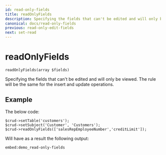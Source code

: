 ```yaml
---
id: read-only-fields
title: readOnlyFields
description: Specifying the fields that can't be edited and will only be viewed. 
canonical: docs/read-only-fields
previous: read-only-edit-fields
next: set-read
---
```


# readOnlyFields

<pre><code class="language-php">readOnlyFields(array $fields)</code></pre>
Specifying the fields that can't be edited and will only be viewed. The rule will be the same for the insert and update operations. 

## Example

The below code:
<pre><code class="language-php">$crud->setTable('customers');
$crud->setSubject('Customer', 'Customers');
$crud->readOnlyFields(['salesRepEmployeeNumber','creditLimit']);</code></pre>

Will have as a result the following output:

`embed:demo_read-only-fields`